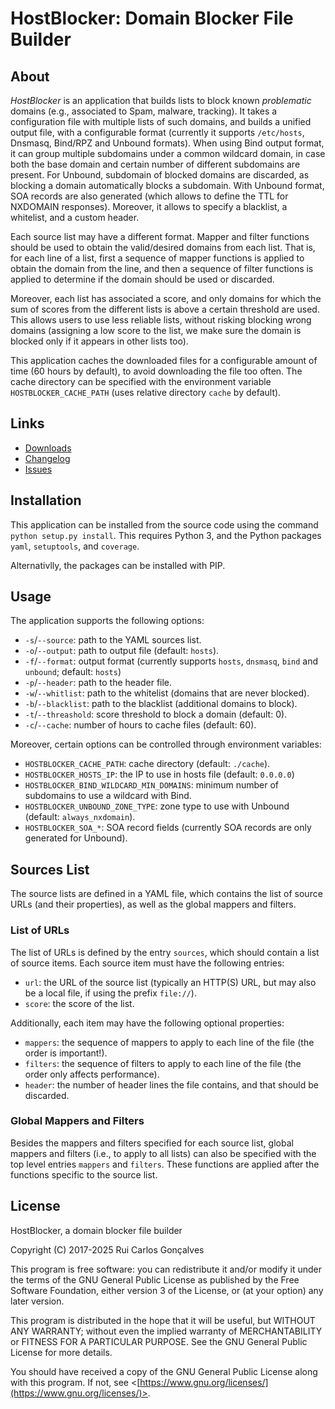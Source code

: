 # HostBlocker: Domain Blocker File Builder

## About
*HostBlocker* is an application that builds lists to block known *problematic* domains (e.g., associated to Spam, malware, tracking).
It takes a configuration file with multiple lists of such domains, and builds a unified output file, with a configurable format (currently it supports `/etc/hosts`, Dnsmasq, Bind/RPZ and Unbound formats).
When using Bind output format, it can group multiple subdomains under a common wildcard domain, in case both the base domain and certain number of different subdomains are present.
For Unbound, subdomain of blocked domains are discarded, as blocking a domain automatically blocks a subdomain.  With Unbound format, SOA records are also generated (which allows to define the TTL for NXDOMAIN responses).
Moreover, it allows to specify a blacklist, a whitelist, and a custom header.

Each source list may have a different format.
Mapper and filter functions should be used to obtain the valid/desired domains from each list.
That is, for each line of a list, first a sequence of mapper functions is applied to obtain the domain from the line, and then a sequence of filter functions is applied to determine if the domain should be used or discarded.

Moreover, each list has associated a score, and only domains for which the sum of scores from the different lists is above a certain threshold are used.
This allows users to use less reliable lists, without risking blocking wrong domains (assigning a low score to the list, we make sure the domain is blocked only if it appears in other lists too).

This application caches the downloaded files for a configurable amount of time (60 hours by default), to avoid downloading the file too often.
The cache directory can be specified with the environment variable `HOSTBLOCKER_CACHE_PATH` (uses relative directory `cache` by default).


## Links
* [Downloads](https://github.com/rcgoncalves/hostblocker/releases/)
* [Changelog](https://github.com/rcgoncalves/hostblocker/blob/master/CHANGELOG.md)
* [Issues](https://github.com/rcgoncalves/hostblocker/issues)


## Installation
This application can be installed from the source code using the command `python setup.py install`.
This requires Python 3, and the Python packages `yaml`, `setuptools`, and `coverage`.

Alternativlly, the packages can be installed with PIP.


## Usage
The application supports the following options:
- `-s`/`--source`: path to the YAML sources list.
- `-o`/`--output`: path to output file (default: `hosts`).
- `-f`/`--format`: output format (currently supports `hosts`, `dnsmasq`, `bind` and `unbound`; default: `hosts`)
- `-p`/`--header`: path to the header file.
- `-w`/`--whitlist`: path to the whitelist (domains that are never blocked).
- `-b`/`--blacklist`: path to the blacklist (additional domains to block).
- `-t`/`--threashold`: score threshold to block a domain (default: 0).
- `-c`/`--cache`: number of hours to cache files (default: 60).

Moreover, certain options can be controlled through environment variables:
- `HOSTBLOCKER_CACHE_PATH`: cache directory (default: `./cache`).
- `HOSTBLOCKER_HOSTS_IP`: the IP to use in hosts file (default: `0.0.0.0`)
- `HOSTBLOCKER_BIND_WILDCARD_MIN_DOMAINS`: minimum number of subdomains to use a wildcard with Bind.
- `HOSTBLOCKER_UNBOUND_ZONE_TYPE`: zone type to use with Unbound (default: `always_nxdomain`).
- `HOSTBLOCKER_SOA_*`: SOA record fields (currently SOA records are only generated for Unbound).


## Sources List
The source lists are defined in a YAML file, which contains the list of source URLs (and their properties), as well as the global mappers and filters.

### List of URLs
The list of URLs is defined by the entry `sources`, which should contain a list of source items.
Each source item must have the following entries:
- `url`: the URL of the source list (typically an HTTP(S) URL, but may also be a local file, if using the prefix `file://`).
- `score`: the score of the list.

Additionally, each item may have the following optional properties:
- `mappers`: the sequence of mappers to apply to each line of the file (the order is important!).
- `filters`: the sequence of filters to apply to each line of the file (the order only affects performance).
- `header`: the number of header lines the file contains, and that should be discarded.

### Global Mappers and Filters
Besides the mappers and filters specified for each source list, global mappers and filters (i.e., to apply to all lists) can also be specified with the top level entries `mappers` and `filters`.
These functions are applied after the functions specific to the source list.


## License
HostBlocker, a domain blocker file builder

Copyright (C) 2017-2025 Rui Carlos Gonçalves

This program is free software: you can redistribute it and/or modify it under the terms of the GNU General Public License as published by the Free Software Foundation, either version 3 of the License, or (at your option) any later version.

This program is distributed in the hope that it will be useful, but WITHOUT ANY WARRANTY; without even the implied warranty of MERCHANTABILITY or FITNESS FOR A PARTICULAR PURPOSE.
See the GNU General Public License for more details.

You should have received a copy of the GNU General Public License along with this program.
If not, see <[https://www.gnu.org/licenses/](https://www.gnu.org/licenses/)>.
